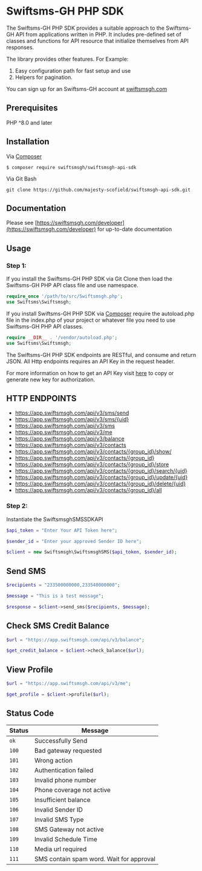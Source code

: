 # Swiftsms-GH PHP SDK

The Swiftsms-GH PHP SDK provides a suitable approach to the Swiftsms-GH API from applications written in PHP. It includes pre-defined set of classes and functions for API resource that initialize themselves from  API responses.

The library provides other features. For Example:
1. Easy configuration path for fast setup and use
2. Helpers for pagination.

You can sign up for an Swiftsms-GH account at [swiftsmsgh.com](https://swiftsmsgh.com)

## Prerequisites
PHP ^8.0 and later

## Installation
Via [Composer](http://getcomposer.org/)
```
$ composer require swiftsmsgh/swiftsmsgh-api-sdk
```

Via Git Bash
```
git clone https://github.com/majesty-scofield/swiftsmsgh-api-sdk.git
```

## Documentation
Please see [https://swiftsmsgh.com/developer](https://swiftsmsgh.com/developer) for up-to-date documentation

## Usage

### Step 1:
If you install the Swiftsms-GH PHP SDK via Git Clone then load the Swiftsms-GH PHP API class file and use namespace.

```php
require_once '/path/to/src/Swiftsmsgh.php';
use Swiftsms\Swiftsmsgh;
```

If you install Swiftsms-GH PHP SDK via [Composer](http://getcomposer.org/) require the autoload.php file in the index.php of your project or whatever file you need to use Swiftsms-GH PHP API classes.

```php
require __DIR__ . '/vendor/autoload.php';
use Swiftsms\Swiftsmsgh;
```

The Swiftsms-GH PHP SDK endpoints are RESTful, and consume and return JSON. All Http endpoints requires an API Key in the request header.

For more information on how to get an API Key visit [here](https://app.swiftsmsgh.com/developers) to copy or generate new key for authorization. 

## HTTP ENDPOINTS
* https://app.swiftsmsgh.com/api/v3/sms/send
* https://app.swiftsmsgh.com/api/v3/sms/{uid}
* https://app.swiftsmsgh.com/api/v3/sms
* https://app.swiftsmsgh.com/api/v3/me
* https://app.swiftsmsgh.com/api/v3/balance
* https://app.swiftsmsgh.com/api/v3/contacts
* https://app.swiftsmsgh.com/api/v3/contacts/{group_id}/show/
* https://app.swiftsmsgh.com/api/v3/contacts/{group_id}
* https://app.swiftsmsgh.com/api/v3/contacts/{group_id}/store
* https://app.swiftsmsgh.com/api/v3/contacts/{group_id}/search/{uid}
* https://app.swiftsmsgh.com/api/v3/contacts/{group_id}/update/{uid}
* https://app.swiftsmsgh.com/api/v3/contacts/{group_id}/delete/{uid}
* https://app.swiftsmsgh.com/api/v3/contacts/{group_id}/all


### Step 2:
Instantiate the SwiftsmsghSMSSDKAPI
```php
$api_token = "Enter Your API Token here";

$sender_id = "Enter your approved Sender ID here";

$client = new Swiftsmsgh\SwiftsmsghSMS($api_token, $sender_id);
```

## Send SMS
```php
$recipients = "233500000000,233540000000";

$message = "This is a test message";

$response = $client->send_sms($recipients, $message);
```


## Check SMS Credit Balance
```php
$url = "https://app.swiftsmsgh.com/api/v3/balance";

$get_credit_balance = $client->check_balance($url);
```


## View Profile
```php
$url = "https://app.swiftsmsgh.com/api/v3/me";

$get_profile = $client->profile($url);
```

## Status Code

| Status | Message |
| --- | --- |
| `ok`  | Successfully Send |
| `100` | Bad gateway requested |
| `101` | Wrong action |
| `102` | Authentication failed |
| `103` | Invalid phone number |
| `104` | Phone coverage not active |
| `105` | Insufficient balance |
| `106` | Invalid Sender ID |
| `107` | Invalid SMS Type |
| `108` | SMS Gateway not active |
| `109` | Invalid Schedule Time |
| `110` | Media url required |
| `111` | SMS contain spam word. Wait for approval |